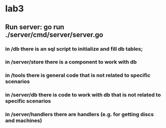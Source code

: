 # lab3
## Run server: go run ./server/cmd/server/server.go
### in /db there is an sql script to initialize and fill db tables;
### in /server/store there is a component to work with db
### in /tools there is general code that is not related to specific scenarios
### in /server/db there is code to work with db that is not related to specific scenarios
### in /server/handlers there are handlers (e.g. for getting discs and machines)
  
